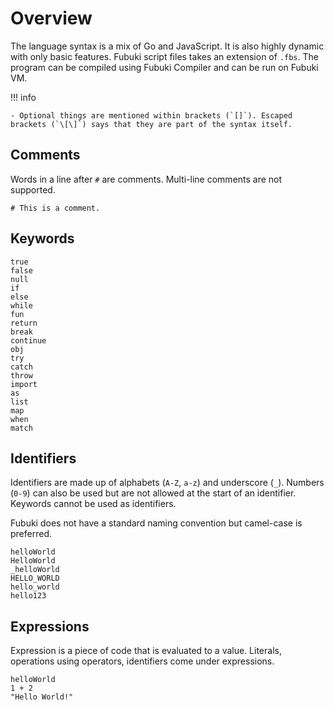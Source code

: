 # Overview

The language syntax is a mix of Go and JavaScript. It is also highly dynamic with only basic features. Fubuki script files takes an extension of `.fbs`. The program can be compiled using Fubuki Compiler and can be run on Fubuki VM.

!!! info

    - Optional things are mentioned within brackets (`[]`). Escaped brackets (`\[\]`) says that they are part of the syntax itself.

## Comments

Words in a line after `#` are comments. Multi-line comments are not supported.

```
# This is a comment.
```

## Keywords

```
true
false
null
if
else
while
fun
return
break
continue
obj
try
catch
throw
import
as
list
map
when
match
```

## Identifiers

Identifiers are made up of alphabets (`A-Z`, `a-z`) and underscore (`_`). Numbers (`0-9`) can also be used but are not allowed at the start of an identifier. Keywords cannot be used as identifiers.

Fubuki does not have a standard naming convention but camel-case is preferred.

```
helloWorld
HelloWorld
_helloWorld
HELLO_WORLD
hello_world
hello123
```

## Expressions

Expression is a piece of code that is evaluated to a value. Literals, operations using operators, identifiers come under expressions.

```
helloWorld
1 + 2
"Hello World!"
```
